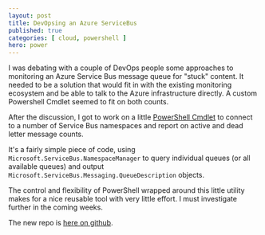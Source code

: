```yaml
---
layout: post
title: DevOpsing an Azure ServiceBus
published: true 
categories: [ cloud, powershell ]
hero: power
---
```


I was debating with a couple of DevOps people some approaches to monitoring an Azure Service 
Bus message queue for "stuck" content. It needed to be a solution that would fit 
in with the existing monitoring ecosystem and be able to talk to the Azure infrastructure
directly. A custom Powershell Cmdlet seemed to fit on both counts. 

After the discussion, I got to work on a little 
[PowerShell Cmdlet](https://github.com/deejaygraham/AzurePowershellDevOps/blob/master/src/AzureServiceBusCmdlets/GetAzureServiceBusQueueCommand.cs) 
to connect to a number of Service Bus namespaces and report on active and dead letter message counts.

It's a fairly simple piece of code, using <code>Microsoft.ServiceBus.NamespaceManager</code> to query 
individual queues (or all available queues) and output <code>Microsoft.ServiceBus.Messaging.QueueDescription</code> objects.

The control and flexibility of PowerShell wrapped around this little utility makes for a nice reusable tool with very 
little effort. I must investigate further in the coming weeks. 

The new repo is [here on github](https://github.com/deejaygraham/AzurePowershellDevOps).



